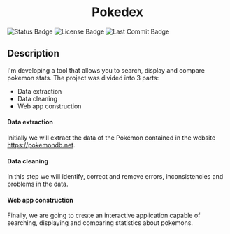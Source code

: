 <h1 align="center">Pokedex</h1>

![Status Badge](https://img.shields.io/badge/Status-In%20Development-brightgreen)
![License Badge](https://img.shields.io/github/license/fabio-fiuza/Pokedex?color=111)
![Last Commit Badge](https://img.shields.io/github/last-commit/fabio-fiuza/Pokedex?color=117)

## Description

I'm developing a tool that allows you to search, display and compare pokemon stats.
The project was divided into 3 parts:
- Data extraction
- Data cleaning
- Web app construction

#### Data extraction
Initially we will extract the data of the Pokémon contained in the website https://pokemondb.net.

#### Data cleaning 
In this step we will identify, correct and remove errors, inconsistencies and problems in the data.

#### Web app construction
Finally, we are going to create an interactive application capable of searching, displaying and comparing statistics about pokemons.


